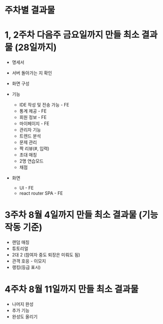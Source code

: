 # 주차별 결과물

# 1, 2주차 다음주 금요일까지 만들 최소 결과물 (28일까지)

- 명세서
- 서버 돌아가는 지 확인
- 화면 구성

- 기능
    - IDE 작성 및 전송 가능 - FE
    - 통계 제공 - FE
    - 회원 정보 - FE
    - 마이페이지 - FE
    - 관리자 기능
    - 트렌드 분석
    - 문제 관리
    - 짝 리뷰(#, 입력)
    - 초대 매칭
    - 2명 연습모드
    - 채점
    
- 화면
    - UI - FE
    - react router SPA - FE

# 3주차 8월 4일까지 만들 최소 결과물 (기능 작동 기준)

- 랜덤 매칭
- 튜토리얼
- 2대 2 (참여자 중도 퇴장은 미뤄도 됨)
- 관객 호응 - 이모지
- 랭킹(등급 표시)

# 4주차 8월 11일까지 만들 최소 결과물

- 나머지 완성
- 추가 기능
- 완성도 올리기